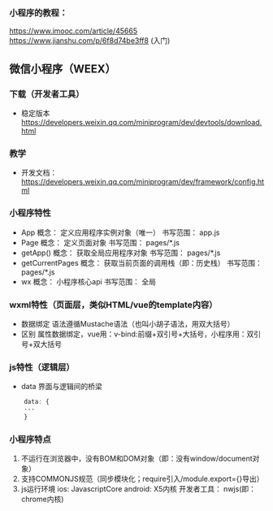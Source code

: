 ### 小程序的教程：
https://www.imooc.com/article/45665
https://www.jianshu.com/p/6f8d74be3ff8  (入门)

## 微信小程序（WEEX）
### 下载（开发者工具）
+ 稳定版本
https://developers.weixin.qq.com/miniprogram/dev/devtools/download.html
### 教学
+ 开发文档：
https://developers.weixin.qq.com/miniprogram/dev/framework/config.html
### 小程序特性
+ App
    概念：
        定义应用程序实例对象（唯一）
    书写范围：
        app.js
+ Page
    概念：
        定义页面对象
    书写范围：
        pages/*.js
+ getApp()
    概念：
        获取全局应用程序对象
    书写范围：
        pages/*.js   
+ getCurrentPages
    概念：
        获取当前页面的调用栈（即：历史栈）
    书写范围：
        pages/*.js 
+ wx
    概念：
        小程序核心api
    书写范围：
        全局

###  wxml特性（页面层，类似HTML/vue的template内容）
+ 数据绑定
    语法遵循Mustache语法（也叫小胡子语法，用双大括号）
+ 区别
    属性数据绑定，vue用：v-bind:前缀+双引号+大括号，小程序用：双引号+双大括号

### js特性（逻辑层）
+ data
    界面与逻辑间的桥梁
```javascript
    data: {
    ···
    }
```

### 小程序特点
1. 不运行在浏览器中，没有BOM和DOM对象（即：没有window/document对象）
2. 支持COMMONJS规范（同步模块化；require引入/module.export={}导出）
3. js运行环境
    ios:
        JavascriptCore
    android:
        X5内核
    开发者工具：
        nwjs(即：chrome内核)
